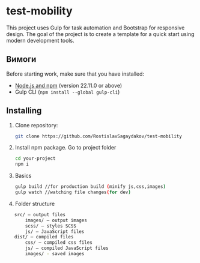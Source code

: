 # test-mobility

This project uses Gulp for task automation and Bootstrap for responsive design. The goal of the project is to create a template for a quick start using modern development tools.

## Вимоги

Before starting work, make sure that you have installed:

- [Node.js and npm](https://nodejs.org/) (version 22.11.0 or above)
- Gulp CLI (`npm install --global gulp-cli`)

## Installing

1. Clone repository:
   ```bash
   git clone https://github.com/RostislavSagaydakov/test-mobility
   
2. Install npm package. Go to project folder
   ```bash
   cd your-project
   npm i
   
3. Basics
   ```bash
   gulp build //for production build (minify js,css,images)
   gulp watch //watching file changes(for dev)

3. Folder structure
 ```bash
    src/ — output files
        images/ — output images
        scss/ — styles SCSS
        js/ — JavaScript files
    dist/ — compiled files
        css/ — compiled css files
        js/ — compiled JavaScript files
        images/ - saved images
